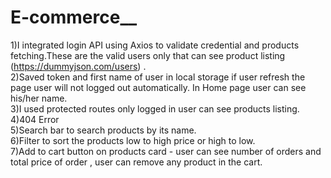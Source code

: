 # E-commerce__

   1)I integrated login API using Axios to validate credential and products fetching.These are the valid users only that can see product listing (https://dummyjson.com/users) .<br/>
   2)Saved token and first name of user in local storage if user refresh the  page user will not logged out automatically. In Home page user can see his/her name.<br/>
   3)I used protected routes only logged in user can see products listing.<br/>
   4)404 Error <br/>
   5)Search bar to search products by its name.<br/>
   6)Filter to sort the products low to high  price or high to low.<br/>
   7)Add to cart button on products card - user can see number of orders and total price of order  , user can remove any product in the cart.<br/>


